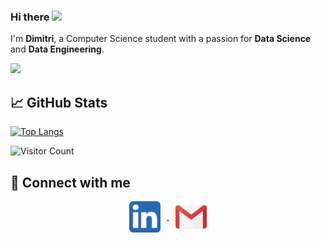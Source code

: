 ### Hi there <img src="https://media.giphy.com/media/hvRJCLFzcasrR4ia7z/giphy.gif" width="25px">

I'm **Dimitri**, a Computer Science student with a passion for **Data Science** and **Data Engineering**.

<!-- ![](https://github-widgetbox.vercel.app/api/profile?username=DmytroPalahin&data=followers,repositories,stars,commits&theme=nautilus) -->
![](https://github-widgetbox.vercel.app/api/profile?username=DmytroPalahin&data=repositories,commits&theme=nautilus)

## 📈 GitHub Stats

<!-- [![Dimitri's github stats](https://github-readme-stats.vercel.app/api?username=DmytroPalahin)](https://github.com/DmytroPalahin) -->

<!-- [![Top Langs](https://github-readme-stats.vercel.app/api/top-langs/?username=DmytroPalahin)](https://github.com/DmytroPalahin/github-readme-stats) -->
[![Top Langs](https://github-readme-stats.vercel.app/api/top-langs/?username=DmytroPalahin&layout=compact)](https://github.com/DmytroPalahin)

<!-- ## 🏆 LeetCode Stats -->
<!-- [![LeetCode Stats](https://leetcode-stats.vercel.app/api?username=Dmytro-Palahin&theme=dark)](https://leetcode.com/Dmytro-Palahin/) -->

![](https://visitcount.itsvg.in/api?id=DmytroPalahin&icon=0&color=2 "Visitor Count")

## 🤝 Connect with me

<p align="center">
    <a href="https://www.linkedin.com/in/dmytro-palahin/">
        <img align="center" src="./img/linkedin.png" alt="Dmytro Palahin | LinkedIn" width="50px" style="margin-right: 10px;"/>
    </a>
    <a href="mailto:dmytro.palahin@gmail.com">
        <img align="center" src="./img/gmail.png" alt="Dmytro Palahin | Gmail" width="50px" style="margin-left: 10px;"/>
    </a>
</p>
